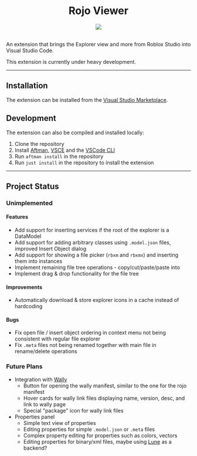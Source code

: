 <!-- Disable lint that disallows html -->
<!-- markdownlint-disable MD033 -->

<h1 align="center">Rojo Viewer</h1>

<div align="center">
<a href="https://marketplace.visualstudio.com/items?itemName=filiptibell.rojo-viewer">
<img src="https://vsmarketplacebadges.dev/version/filiptibell.rojo-viewer.png"/>
</a>
</div>

<br/>

An extension that brings the Explorer view and more from Roblox Studio into Visual Studio Code.

This extension is currently under heavy development.

---

## Installation

The extension can be installed from the [Visual Studio Marketplace](https://marketplace.visualstudio.com/items?itemName=filiptibell.rojo-viewer).

## Development

The extension can also be compiled and installed locally:

1. Clone the repository
2. Install [Aftman](https://github.com/LPGhatguy/aftman), [VSCE](https://github.com/microsoft/vscode-vsce) and the [VSCode CLI](https://code.visualstudio.com/docs/editor/command-line)
3. Run `aftman install` in the repository
4. Run `just install` in the repository to install the extension

---

## Project Status

### Unimplemented

#### Features

-   Add support for inserting services if the root of the explorer is a DataModel
-   Add support for adding arbitrary classes using `.model.json` files, improved Insert Object dialog
-   Add support for showing a file picker (`rbxm` and `rbxmx`) and inserting them into instances
-   Implement remaining file tree operations - copy/cut/paste/paste into
-   Implement drag & drop functionality for the file tree

#### Improvements

-   Automatically download & store explorer icons in a cache instead of hardcoding

#### Bugs

-   Fix open file / insert object ordering in context menu not being consistent with regular file explorer
-   Fix `.meta` files not being renamed together with main file in rename/delete operations

### Future Plans

-   Integration with [Wally](https://github.com/UpliftGames/wally)
    -   Button for opening the wally manifest, similar to the one for the rojo manifest
    -   Hover cards for wally link files displaying name, version, desc, and link to wally page
    -   Special "package" icon for wally link files
-   Properties panel
    -   Simple text view of properties
    -   Editing properties for simple `.model.json` or `.meta` files
    -   Complex property editing for properties such as colors, vectors
    -   Editing properties for binary/xml files, maybe using [Lune](https://github.com/filiptibell/lune) as a backend?
